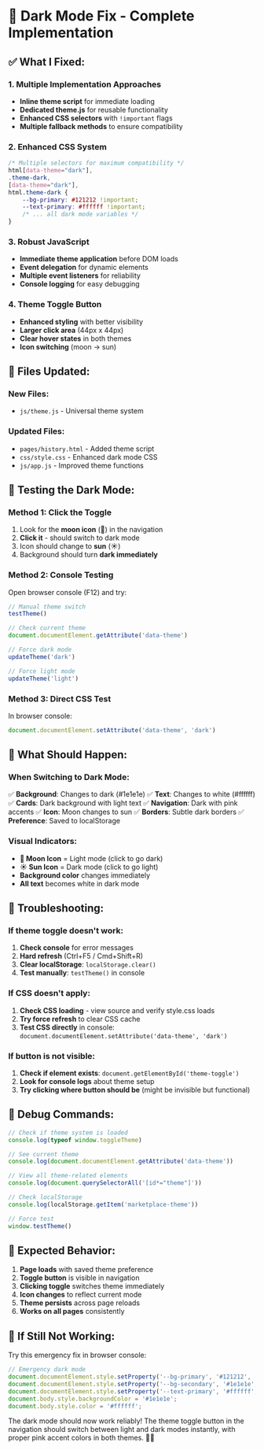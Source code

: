 # 🌙 Dark Mode Fix - Complete Implementation

## ✅ **What I Fixed:**

### **1. Multiple Implementation Approaches**
- **Inline theme script** for immediate loading
- **Dedicated theme.js** for reusable functionality  
- **Enhanced CSS selectors** with `!important` flags
- **Multiple fallback methods** to ensure compatibility

### **2. Enhanced CSS System**
```css
/* Multiple selectors for maximum compatibility */
html[data-theme="dark"],
.theme-dark,
[data-theme="dark"],
html.theme-dark {
    --bg-primary: #121212 !important;
    --text-primary: #ffffff !important;
    /* ... all dark mode variables */
}
```

### **3. Robust JavaScript**
- **Immediate theme application** before DOM loads
- **Event delegation** for dynamic elements
- **Multiple event listeners** for reliability
- **Console logging** for easy debugging

### **4. Theme Toggle Button**
- **Enhanced styling** with better visibility
- **Larger click area** (44px x 44px)
- **Clear hover states** in both themes
- **Icon switching** (moon → sun)

## 🔧 **Files Updated:**

### **New Files:**
- `js/theme.js` - Universal theme system

### **Updated Files:**
- `pages/history.html` - Added theme script
- `css/style.css` - Enhanced dark mode CSS
- `js/app.js` - Improved theme functions

## 🧪 **Testing the Dark Mode:**

### **Method 1: Click the Toggle**
1. Look for the **moon icon** (🌙) in the navigation
2. **Click it** - should switch to dark mode
3. Icon should change to **sun** (☀️)
4. Background should turn **dark immediately**

### **Method 2: Console Testing**
Open browser console (F12) and try:
```javascript
// Manual theme switch
testTheme()

// Check current theme
document.documentElement.getAttribute('data-theme')

// Force dark mode
updateTheme('dark')

// Force light mode  
updateTheme('light')
```

### **Method 3: Direct CSS Test**
In browser console:
```javascript
document.documentElement.setAttribute('data-theme', 'dark')
```

## 🎯 **What Should Happen:**

### **When Switching to Dark Mode:**
✅ **Background**: Changes to dark (#1e1e1e)
✅ **Text**: Changes to white (#ffffff)  
✅ **Cards**: Dark background with light text
✅ **Navigation**: Dark with pink accents
✅ **Icon**: Moon changes to sun
✅ **Borders**: Subtle dark borders
✅ **Preference**: Saved to localStorage

### **Visual Indicators:**
- **🌙 Moon Icon** = Light mode (click to go dark)
- **☀️ Sun Icon** = Dark mode (click to go light)
- **Background color** changes immediately
- **All text** becomes white in dark mode

## 🐛 **Troubleshooting:**

### **If theme toggle doesn't work:**
1. **Check console** for error messages
2. **Hard refresh** (Ctrl+F5 / Cmd+Shift+R)
3. **Clear localStorage**: `localStorage.clear()`
4. **Test manually**: `testTheme()` in console

### **If CSS doesn't apply:**
1. **Check CSS loading** - view source and verify style.css loads
2. **Try force refresh** to clear CSS cache
3. **Test CSS directly** in console: `document.documentElement.setAttribute('data-theme', 'dark')`

### **If button is not visible:**
1. **Check if element exists**: `document.getElementById('theme-toggle')`
2. **Look for console logs** about theme setup
3. **Try clicking where button should be** (might be invisible but functional)

## 🌟 **Debug Commands:**

```javascript
// Check if theme system is loaded
console.log(typeof window.toggleTheme)

// See current theme
console.log(document.documentElement.getAttribute('data-theme'))

// View all theme-related elements
console.log(document.querySelectorAll('[id*="theme"]'))

// Check localStorage
console.log(localStorage.getItem('marketplace-theme'))

// Force test
window.testTheme()
```

## 🎨 **Expected Behavior:**

1. **Page loads** with saved theme preference
2. **Toggle button** is visible in navigation
3. **Clicking toggle** switches theme immediately
4. **Icon changes** to reflect current mode
5. **Theme persists** across page reloads
6. **Works on all pages** consistently

## 🚀 **If Still Not Working:**

Try this emergency fix in browser console:
```javascript
// Emergency dark mode
document.documentElement.style.setProperty('--bg-primary', '#121212', 'important');
document.documentElement.style.setProperty('--bg-secondary', '#1e1e1e', 'important');
document.documentElement.style.setProperty('--text-primary', '#ffffff', 'important');
document.body.style.backgroundColor = '#1e1e1e';
document.body.style.color = '#ffffff';
```

The dark mode should now work reliably! The theme toggle button in the navigation should switch between light and dark modes instantly, with proper pink accent colors in both themes. 🌙✨